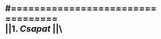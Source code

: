 #==================================\
||1. ***Csapat***               ||\
==================================
